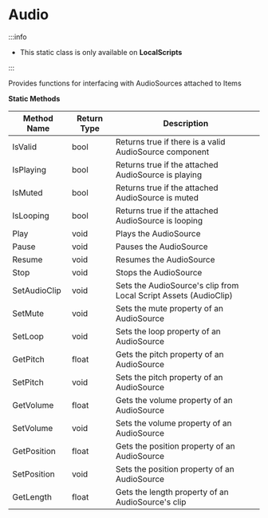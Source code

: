 # Audio

:::info

+ This static class is only available on **LocalScripts**

:::

Provides functions for interfacing with AudioSources attached to Items

**Static Methods**

Method Name | Return Type | Description
--- | --- | ---
IsValid | bool | Returns true if there is a valid AudioSource component
IsPlaying | bool | Returns true if the attached AudioSource is playing
IsMuted | bool | Returns true if the attached AudioSource is muted
IsLooping | bool | Returns true if the attached AudioSource is looping
Play | void | Plays the AudioSource
Pause | void | Pauses the AudioSource
Resume | void | Resumes the AudioSource
Stop | void | Stops the AudioSource
SetAudioClip | void | Sets the AudioSource's clip from Local Script Assets (AudioClip)
SetMute | void | Sets the mute property of an AudioSource
SetLoop | void | Sets the loop property of an AudioSource
GetPitch | float | Gets the pitch property of an AudioSource
SetPitch | void | Sets the pitch property of an AudioSource
GetVolume | float | Gets the volume property of an AudioSource
SetVolume | void | Sets the volume property of an AudioSource
GetPosition | float | Gets the position property of an AudioSource
SetPosition | void | Sets the position property of an AudioSource
GetLength | float | Gets the length property of an AudioSource's clip